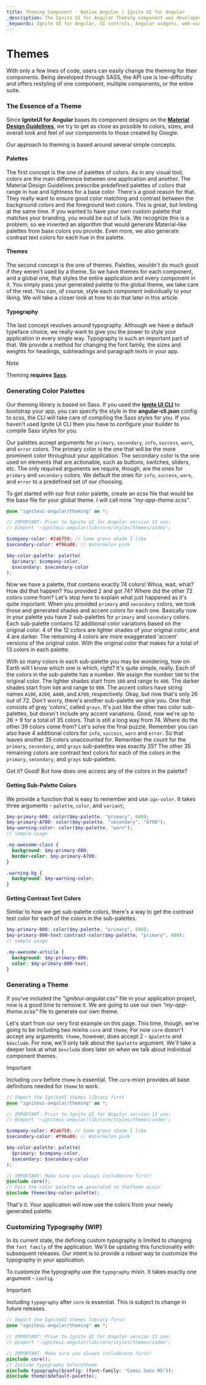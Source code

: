 ```yaml
---
title: Theming Component - Native Angular | Ignite UI for Angular
_description: The Ignite UI for Angular Theming component was developed through SASS with a low-difficulty API that offers restyling of one component, multiple components, or the entire suite.
_keywords: Ignite UI for Angular, UI controls, Angular widgets, web widgets, UI widgets, Angular, Native Angular Components Suite, Native Angular Controls, Native Angular Components Library, Native Angular Components, Angular Theming Component, Angular Theming
---
```


# Themes

With only a few lines of code, users can easily change the theming for their components. Being developed through SASS, the API use is low-difficulty and offers restyling of one component, multiple components, or the entire suite.

### The Essence of a Theme

Since **IgniteUI for Angular** bases its component designs on the **<a href="https://material.io/guidelines/material-design/introduction.html" target="_blank">Material Design Guidelines</a>**, we try to get as close as possible to colors, sizes, and overall look and feel of our components to those created by Google.

Our approach to theming is based around several simple concepts.

#### Palettes

The first concept is the one of palettes of colors. As in any visual tool, colors are the main difference between one application and another. The Material Design Guidelines prescribe predefined palettes of colors that range in hue and lightness for a base color. There's a good reason for that. They really want to ensure good color matching and contrast between the background colors and the foreground text colors. This is great, but limiting at the same time. If you wanted to have your own custom palette that matches your branding, you would be out of luck. We recognize this is a problem, so we invented an algorithm that would generate Material-like palettes from base colors you provide. Even more, we also generate contrast text colors for each hue in the palette.

#### Themes

The second concept is the one of themes. Palettes, wouldn't do much good if they weren't used by a theme. So we have themes for each component, and a global one, that styles the entire application and every component in it. You simply pass your generated palette to the global theme, we take care of the rest. You can, of course, style each component individually to your liking. We will take a closer look at how to do that later in this article.

#### Typography

The last concept revolves around typography. Although we have a default typeface choice, we really want to give you the power to style your application in every single way. Typography is such an important part of that. We provide a method for changing the font family, the sizes and weights for headings, subheadings and paragraph texts in your app.

> [!NOTE]
> Theming **requires** [**Sass**](https://github.com/sass/node-sass).

### Generating Color Palettes

Our theming library is based on Sass. If you used the **<a href="https://github.com/IgniteUI/igniteui-cli" target="_blank">Ignite UI CLI</a>** to bootstrap your app, you can specify the style in the **angular-cli.json** config to _scss_, the CLI will take care of compiling the Sass styles for you. If you haven't used Ignite UI CLI then you have to configure your builder to compile Sass styles for you.

Our palettes accept arguments for `primary`, `secondary`, `info`, `success`, `warn`, and `error` colors. The primary color is the one that will be the more prominent color throughout your application. The secondary color is the one used on elements that are actionable, such as buttons, switches, sliders, etc. The only required arguments we require, though, are the ones for `primary` and `secondary` colors. We default the ones for `info`, `success`, `warn`, and `error` to a predefined set of our choosing.

To get started with our first color palette, create an _scss_ file that would be the base file for your global theme. I will call mine _"my-app-theme.scss"_.

```scss
@use "igniteui-angular/theming" as *;

// IMPORTANT: Prior to Ignite UI for Angular version 13 use:
// @import '~igniteui-angular/lib/core/styles/themes/index';

$company-color: #2ab759; // Some green shade I like
$secondary-color: #f96a88; // Watermelon pink

$my-color-palette: palette(
  $primary: $company-color,
  $secondary: $secondary-color
);
```

Now we have a palette, that contains exactly 74 colors! Whoa, wait, what? How did that happen? You provided 2 and got 74? Where did the other 72 colors come from?
Let's stop here to explain what just happened as it's quite important. When you provided `primary` and `secondary` colors, we took those and generated shades and accent colors for each one. Basically now in your palette you have 2 sub-palettes for `primary` and `secondary` colors. Each sub-palette contains 12 additional color variations based on the original color. 4 of the 12 colors are lighter shades of your original color, and 4 are darker. The remaining 4 colors are more exaggerated 'accent' versions of the original color. With the original color that makes for a total of 13 colors in each palette.

With so many colors in each sub-palette you may be wondering, how on Earth will I know which one is which, right? It's quite simple, really. Each of the colors in the sub-palette has a number. We assign the number `500` to the original color. The lighter shades start from `100` and range to `400`. The darker shades start from `600` and range to `900`. The accent colors have string names `A100`, `A200`, `A400`, and `A700`, respectively. Okay, but now that's only 26 out of 72. Don't worry, there's another sub-palette we give you. One that consists of gray 'colors', called `grays`. It's just like the other two color sub-palettes, but doesn't include any accent variations. Good, now we're up to 26 + 9 for a total of 35 colors. That is still a long way from 74. Where do the other 39 colors come from? Let's solve the final puzzle. Remember you can also have 4 additional colors for `info`, `success`, `warn` and `error`. So that leaves another 35 colors unaccounted for. Remember the count for the `primary`, `secondary`, and `grays` sub-palettes was exactly 35? The other 35 remaining colors are contrast text colors for each of the colors in the `primary`, `secondary`, and `grays` sub-palettes.

Got it? Good! But how does one access any of the colors in the palette?

<div class="divider"></div>

#### Getting Sub-Palette Colors

We provide a function that is easy to remember and use `igx-color`. It takes three arguments - `palette`, `color`, and `variant`;

```scss
$my-primary-600: color($my-palette, "primary", 600);
$my-primary-A700: color($my-palette, "secondary", "A700");
$my-warning-color: color($my-palette, "warn");
// sample usage

.my-awesome-class {
  background: $my-primary-600;
  border-color: $my-primary-A700;
}

.warning-bg {
  background: $my-warning-color;
}
```

<div class="divider"></div>

#### Getting Contrast Text Colors

Similar to how we get sub-palette colors, there's a way to get the contrast text color for each of the colors in the sub-palettes.

```scss
$my-primary-800: color($my-palette, "primary", 600);
$my-primary-800-text:contrast-color($my-palette, "primary", 600);
// sample usage

.my-awesome-article {
  background: $my-primary-800;
  color: $my-primary-800-text;
}
```

### Generating a Theme

If you've included the _"igniteui-angular.css"_ file in your application project, now is a good time to remove it. We are going to use our own _"my-app-theme.scss"_ file to generate our own theme.

Let's start from our very first example on this page. This time, though, we're going to be including two mixins `core` and `theme`; For now `core` doesn't accept any arguments. `theme`, however, does accept 2 - `$palette` and `$exclude`. For now, we'll only talk about the `$palette` argument. We'll take a deeper look at what `$exclude` does later on when we talk about individual component themes.

> [!IMPORTANT]
> Including `core` before `theme` is essential. The `core` mixin provides all base definitions needed for `theme` to work.

```scss
// Import the IgniteUI themes library first
@use "igniteui-angular/theming" as *;

// IMPORTANT: Prior to Ignite UI for Angular version 13 use:
// @import '~igniteui-angular/lib/core/styles/themes/index';

$company-color: #2ab759; // Some green shade I like
$secondary-color: #f96a88; // Watermelon pink

$my-color-palette: palette(
  $primary: $company-color,
  $secondary: $secondary-color
);

// IMPORTANT: Make sure you always includecore first!
@include core();
// Pass the color palette we generated to thetheme mixin
@include theme($my-color-palette);
```

That's it. Your application will now use the colors from your newly generated palette.

<div class="divider"></div>

### Customizing Typography (WIP)

In its current state, the defining custom typography is limited to changing the `font family` of the application. We'll be updating this functionality with subsequent releases. Our intent is to provide a robust way to customize the typography in your application.

To customize the typography use the `typography` mixin. It takes exactly one argument - `config`.

> [!IMPORTANT]
> Including `typography` after `core` is essential. This is subject to change in future releases.

```scss
// Import the IgniteUI themes library first
@use "igniteui-angular/theming" as *;

// IMPORTANT: Prior to Ignite UI for Angular version 13 use:
// @import '~igniteui-angular/lib/core/styles/themes/index';

// IMPORTANT: Make sure you always includecore first!
@include core();
// Include typography beforetheme
@include typography($config: (font-family: "Comic Sans MS"));
@include theme($default-palette);
```
